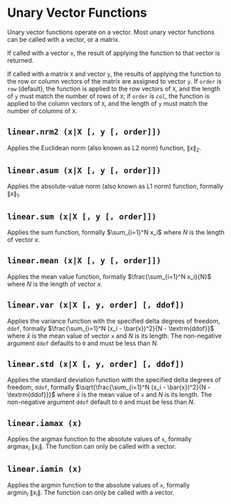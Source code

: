 # Unary Vector Functions

Unary vector functions operate on a vector. Most unary vector functions can be called with
a vector, or a matrix.

If called with a vector `x`, the result of applying the function to that vector is returned.

If called with a matrix `X` and vector `y`, the results of applying the function to the row or
column vectors of the matrix are assigned to vector `y`. If `order` is `row` (default), the
function is applied to the row vectors of `X`, and the length of `y` must match the number of rows
of `X`; if `order` is `col`, the function is applied to the column vectors of `X`, and the length
of `y` must match the number of columns of `X`.


## `linear.nrm2 (x|X [, y [, order]])`

Applies the Euclidean norm (also known as L2 norm) function, $\lVert x \rVert_2$.


## `linear.asum (x|X [, y [, order]])`

Applies the absolute-value norm (also known as L1 norm) function, formally $\lVert x \rVert_1$.


## `linear.sum (x|X [, y [, order]])`

Applies the sum function, formally $\sum_{i=1}^N x_i$ where $N$ is the length of vector $x$.


## `linear.mean (x|X [, y [, order]])`

Applies the mean value function, formally $\frac{\sum_{i=1}^N x_i}{N}$ where $N$ is the length
of vector $x$.


## `linear.var (x|X [, y, order] [, ddof])`

Applies the variance function with the specified delta degrees of freedom, `ddof`, formally
$\frac{\sum_{i=1}^N (x_i - \bar{x})^2}{N - \textrm{ddof}}$ where $\bar{x}$ is the mean value of
vector `x` and $N$ is its length. The non-negative argument `ddof` defaults to `0` and must be
less than $N$.


## `linear.std (x|X [, y, order] [, ddof])`

Applies the standard deviation function with the specified delta degrees of freedom, `ddof`,
formally $\sqrt{\frac{\sum_{i=1}^N (x_i - \bar{x})^2}{N - \textrm{ddof}}}$ where $\bar{x}$ is the
mean value of `x` and $N$ is its length. The non-negative argument `ddof` default to `0` and must
be less than $N$.


## `linear.iamax (x)`

Applies the argmax function to the absolute values of `x`, formally $\mathop{\mathrm{argmax}}_i \ 
\| x_i \|$. The function can only be called with a vector.


## `linear.iamin (x)`

Applies the argmin function to the absolute values of `x`, formally $\mathop{\mathrm{argmin}}_i \ 
\| x_i \|$. The function can only be called with a vector.
